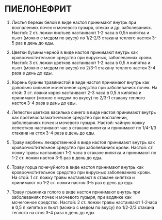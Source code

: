 # ПИЕЛОНЕФРИТ

1. Листья березы белой в виде настоя принимают внутрь при воспалениях
почек и мочевого пузыря, отеках и др. заболеваниях. Настой: 2 ст. ложки
листьев настаивают 1-2 часа в 0,5л кипятка и пьют (можно с медом по
вкусу) по 1/2-2/3 стакана теплого настоя 3-5 раз в день до еды.  
  
2. Цветки бузины черной в виде настоя принимают внутрь как
кровоочистительное средство при вирусных, заболеваниях крови. Настой: 3
ст. ложки цветков настаивают 1-2 часа в 0,5 л кипятка и пьют (можно с
медом по вкусу) по 2/3-1 стакану теплого настоя 3-4 раза в день до
еды.  
  
3. Корень бузины травянистой в виде настоя принимают внутрь как довольно
сильное мочегонное средство при заболеваниях почек. На стой: 3 ст. ложки
корня настаивают 2-3 часа в 0,5 л кипятка и принимают (можно с медом по
вкусу) по 2/3-1 стакану теплого настоя 3-4 раза в день до еды.  
  
4. Лепестки цветков василька синего в виде настоя принимают внутрь как
противоспазматическое средство при воспалении, заболеваниях почек и
мочевого пузыря. Настой: чайную ложку лепестков настаивают час в стакане
кипятка и принимают по 1/4-1/3 стакана на стоя 3-4 раза в день до еды.  
  
5. Траву вербены лекарственной в виде настоя принимают внутрь как
кровоочистительное средство при заболеваниях крови. Настой: ст. ложку
травы настаивают 1-2 часа в стакане кипятка и принимают по 1-2 ст. ложки
настоя 3-5 раз в день до еды.  
  
6. Траву горца почечуйного в виде настоя принимают внутрь как
кровоочистительное средство при вирусных заболеваниях крови. На стой: 1
ст. ложку травы настаивают в стакане кипятка и принимают по 1-2 ст.
ложки настоя 3-5 раз в день до еды.  
  
7. Траву грыжника голого в виде настоя принимают внутрь при заболеваниях
почек и мочевого пузыря, при водянке как мочегонное средство. Настой: 2
ст. ложки травы настаивают 1-2часа в 0,5 л кипятка и пьют (можно с медом
по вкусу) по 1/2-2/3 стакана теплого на стоя 3-4 раза в день до еды.
